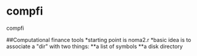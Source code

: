 compfi
======

compfi

##Computational finance tools
*starting point is noma2.r
*basic idea is to associate a "dir" with two things:
**a list of symbols
**a disk directory

